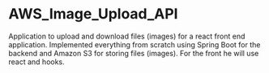 # AWS_Image_Upload_API
Application to upload and download files (images) for a react front end application. Implemented everything from scratch using Spring Boot for the backend and Amazon S3 for storing files (images). For the front he will use react and hooks.

